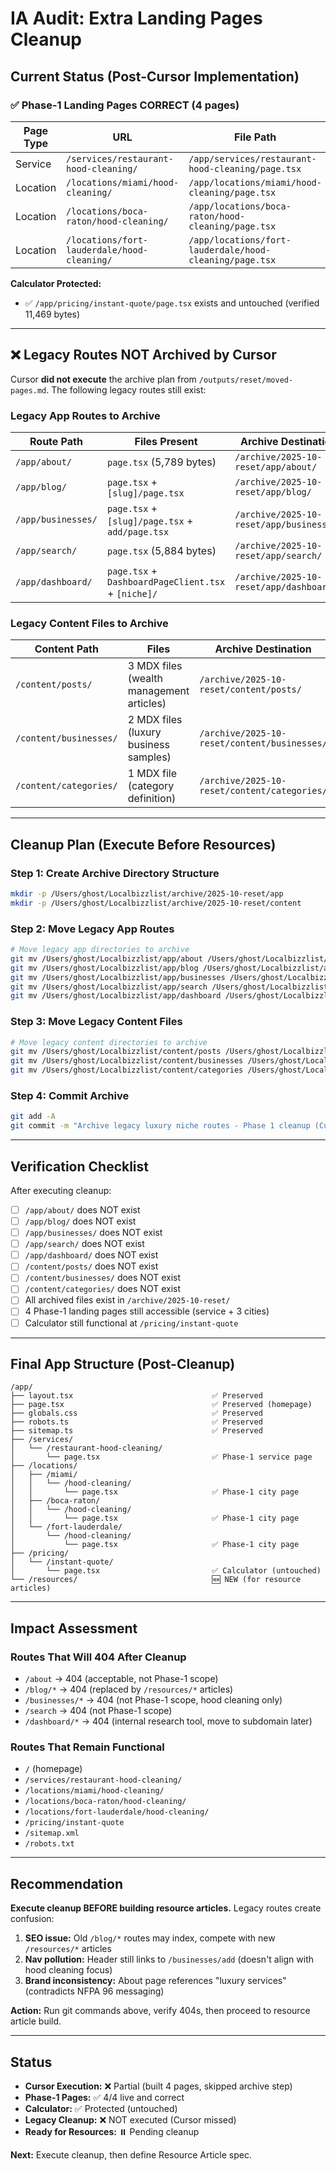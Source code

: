 # IA Audit: Extra Landing Pages Cleanup

## Current Status (Post-Cursor Implementation)

### ✅ Phase-1 Landing Pages CORRECT (4 pages)

| Page Type | URL | File Path | Status |
|-----------|-----|-----------|--------|
| Service | `/services/restaurant-hood-cleaning/` | `/app/services/restaurant-hood-cleaning/page.tsx` | ✅ Live |
| Location | `/locations/miami/hood-cleaning/` | `/app/locations/miami/hood-cleaning/page.tsx` | ✅ Live |
| Location | `/locations/boca-raton/hood-cleaning/` | `/app/locations/boca-raton/hood-cleaning/page.tsx` | ✅ Live |
| Location | `/locations/fort-lauderdale/hood-cleaning/` | `/app/locations/fort-lauderdale/hood-cleaning/page.tsx` | ✅ Live |

**Calculator Protected:**
- ✅ `/app/pricing/instant-quote/page.tsx` exists and untouched (verified 11,469 bytes)

---

## ❌ Legacy Routes NOT Archived by Cursor

Cursor **did not execute** the archive plan from `/outputs/reset/moved-pages.md`. The following legacy routes still exist:

### Legacy App Routes to Archive

| Route Path | Files Present | Archive Destination |
|------------|---------------|---------------------|
| `/app/about/` | `page.tsx` (5,789 bytes) | `/archive/2025-10-reset/app/about/` |
| `/app/blog/` | `page.tsx` + `[slug]/page.tsx` | `/archive/2025-10-reset/app/blog/` |
| `/app/businesses/` | `page.tsx` + `[slug]/page.tsx` + `add/page.tsx` | `/archive/2025-10-reset/app/businesses/` |
| `/app/search/` | `page.tsx` (5,884 bytes) | `/archive/2025-10-reset/app/search/` |
| `/app/dashboard/` | `page.tsx` + `DashboardPageClient.tsx` + `[niche]/` | `/archive/2025-10-reset/app/dashboard/` |

### Legacy Content Files to Archive

| Content Path | Files | Archive Destination |
|--------------|-------|---------------------|
| `/content/posts/` | 3 MDX files (wealth management articles) | `/archive/2025-10-reset/content/posts/` |
| `/content/businesses/` | 2 MDX files (luxury business samples) | `/archive/2025-10-reset/content/businesses/` |
| `/content/categories/` | 1 MDX file (category definition) | `/archive/2025-10-reset/content/categories/` |

---

## Cleanup Plan (Execute Before Resources)

### Step 1: Create Archive Directory Structure

```bash
mkdir -p /Users/ghost/Localbizzlist/archive/2025-10-reset/app
mkdir -p /Users/ghost/Localbizzlist/archive/2025-10-reset/content
```

### Step 2: Move Legacy App Routes

```bash
# Move legacy app directories to archive
git mv /Users/ghost/Localbizzlist/app/about /Users/ghost/Localbizzlist/archive/2025-10-reset/app/
git mv /Users/ghost/Localbizzlist/app/blog /Users/ghost/Localbizzlist/archive/2025-10-reset/app/
git mv /Users/ghost/Localbizzlist/app/businesses /Users/ghost/Localbizzlist/archive/2025-10-reset/app/
git mv /Users/ghost/Localbizzlist/app/search /Users/ghost/Localbizzlist/archive/2025-10-reset/app/
git mv /Users/ghost/Localbizzlist/app/dashboard /Users/ghost/Localbizzlist/archive/2025-10-reset/app/
```

### Step 3: Move Legacy Content Files

```bash
# Move legacy content directories to archive
git mv /Users/ghost/Localbizzlist/content/posts /Users/ghost/Localbizzlist/archive/2025-10-reset/content/
git mv /Users/ghost/Localbizzlist/content/businesses /Users/ghost/Localbizzlist/archive/2025-10-reset/content/
git mv /Users/ghost/Localbizzlist/content/categories /Users/ghost/Localbizzlist/archive/2025-10-reset/content/
```

### Step 4: Commit Archive

```bash
git add -A
git commit -m "Archive legacy luxury niche routes - Phase 1 cleanup (Cursor missed this step)"
```

---

## Verification Checklist

After executing cleanup:

- [ ] `/app/about/` does NOT exist
- [ ] `/app/blog/` does NOT exist
- [ ] `/app/businesses/` does NOT exist
- [ ] `/app/search/` does NOT exist
- [ ] `/app/dashboard/` does NOT exist
- [ ] `/content/posts/` does NOT exist
- [ ] `/content/businesses/` does NOT exist
- [ ] `/content/categories/` does NOT exist
- [ ] All archived files exist in `/archive/2025-10-reset/`
- [ ] 4 Phase-1 landing pages still accessible (service + 3 cities)
- [ ] Calculator still functional at `/pricing/instant-quote`

---

## Final App Structure (Post-Cleanup)

```
/app/
├── layout.tsx                               ✅ Preserved
├── page.tsx                                 ✅ Preserved (homepage)
├── globals.css                              ✅ Preserved
├── robots.ts                                ✅ Preserved
├── sitemap.ts                               ✅ Preserved
├── /services/
│   └── /restaurant-hood-cleaning/
│       └── page.tsx                         ✅ Phase-1 service page
├── /locations/
│   ├── /miami/
│   │   └── /hood-cleaning/
│   │       └── page.tsx                     ✅ Phase-1 city page
│   ├── /boca-raton/
│   │   └── /hood-cleaning/
│   │       └── page.tsx                     ✅ Phase-1 city page
│   └── /fort-lauderdale/
│       └── /hood-cleaning/
│           └── page.tsx                     ✅ Phase-1 city page
├── /pricing/
│   └── /instant-quote/
│       └── page.tsx                         ✅ Calculator (untouched)
└── /resources/                              🆕 NEW (for resource articles)
```

---

## Impact Assessment

### Routes That Will 404 After Cleanup

- `/about` → 404 (acceptable, not Phase-1 scope)
- `/blog/*` → 404 (replaced by `/resources/*` articles)
- `/businesses/*` → 404 (not Phase-1 scope, hood cleaning only)
- `/search` → 404 (not Phase-1 scope)
- `/dashboard/*` → 404 (internal research tool, move to subdomain later)

### Routes That Remain Functional

- `/` (homepage)
- `/services/restaurant-hood-cleaning/`
- `/locations/miami/hood-cleaning/`
- `/locations/boca-raton/hood-cleaning/`
- `/locations/fort-lauderdale/hood-cleaning/`
- `/pricing/instant-quote`
- `/sitemap.xml`
- `/robots.txt`

---

## Recommendation

**Execute cleanup BEFORE building resource articles.** Legacy routes create confusion:

1. **SEO issue:** Old `/blog/*` routes may index, compete with new `/resources/*` articles
2. **Nav pollution:** Header still links to `/businesses/add` (doesn't align with hood cleaning focus)
3. **Brand inconsistency:** About page references "luxury services" (contradicts NFPA 96 messaging)

**Action:** Run git commands above, verify 404s, then proceed to resource article build.

---

## Status

- **Cursor Execution:** ❌ Partial (built 4 pages, skipped archive step)
- **Phase-1 Pages:** ✅ 4/4 live and correct
- **Calculator:** ✅ Protected (untouched)
- **Legacy Cleanup:** ❌ NOT executed (Cursor missed)
- **Ready for Resources:** ⏸️ Pending cleanup

**Next:** Execute cleanup, then define Resource Article spec.

